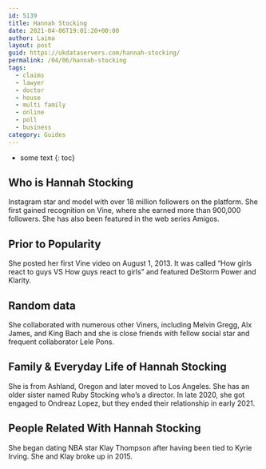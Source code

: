 ```yaml
---
id: 5139
title: Hannah Stocking
date: 2021-04-06T19:01:20+00:00
author: Laima
layout: post
guid: https://ukdataservers.com/hannah-stocking/
permalink: /04/06/hannah-stocking
tags:
  - claims
  - lawyer
  - doctor
  - house
  - multi family
  - online
  - poll
  - business
category: Guides
---
```


* some text
{: toc}


## Who is Hannah Stocking
                  
                  
                  
Instagram star and model with over 18 million followers on the platform. She first gained recognition on Vine, where she earned more than 900,000 followers. She has also been featured in the web series Amigos.
                  
              
            
              
            
                
                
                
## Prior to Popularity
                  
                  
                  
She posted her first Vine video on August 1, 2013. It was called &#8220;How girls react to guys VS How guys react to girls&#8221; and featured DeStorm Power and Klarity.
                  
              
            
              
            
                
                
                
## Random data
                  
                  
                  
She collaborated with numerous other Viners, including Melvin Gregg, Alx James, and King Bach and she is close friends with fellow social star and frequent collaborator Lele Pons. 
                  
              
            
              
            
                
                
                
## Family & Everyday Life of Hannah Stocking
                  
                  
                  
She is from Ashland, Oregon and later moved to Los Angeles. She has an older sister named Ruby Stocking who&#8217;s a director. In late 2020, she got engaged to Ondreaz Lopez, but they ended their relationship in early 2021.
                  
              
            
              
            
                
                
                
## People Related With Hannah Stocking
                  
                  
                  
She began dating NBA star Klay Thompson after having been tied to Kyrie Irving. She and Klay broke up in 2015. 
                  
              
            
              
            
                
              
            
              
              
            
            
              
            
          
          
          